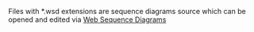 Files with *.wsd extensions are sequence diagrams source which can be opened and edited via [Web Sequence Diagrams](https://www.websequencediagrams.com/app)